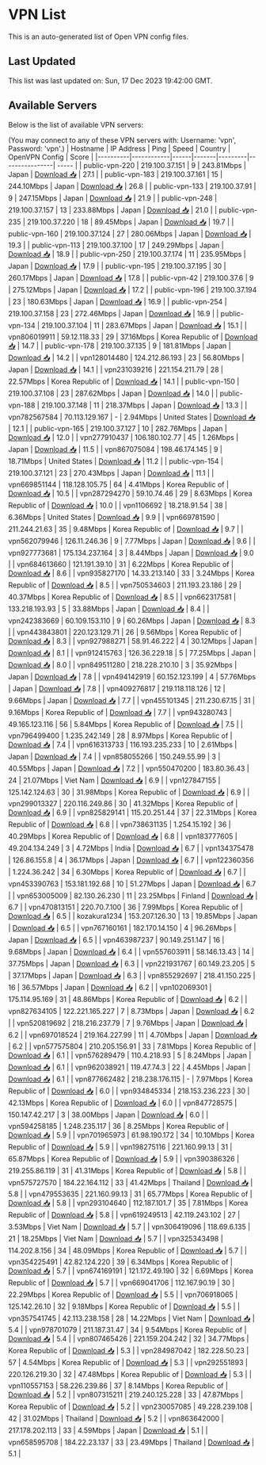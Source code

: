 # VPN List

This is an auto-generated list of Open VPN config files.

## Last Updated

This list was last updated on: Sun, 17 Dec 2023 19:42:00 GMT.

## Available Servers

Below is the list of available VPN servers:

(You may connect to any of these VPN servers with: Username: 'vpn', Password: 'vpn'.)
| Hostname | IP Address | Ping | Speed | Country | OpenVPN Config | Score |
|----------|------------|------|-------|---------|----------------| ----- |
| public-vpn-220 | 219.100.37.151 | 9 | 243.81Mbps | Japan | [Download 📥](./configs/server_0_JP.ovpn) | 27.1 |
| public-vpn-183 | 219.100.37.161 | 15 | 244.10Mbps | Japan | [Download 📥](./configs/server_1_JP.ovpn) | 26.8 |
| public-vpn-133 | 219.100.37.91 | 9 | 247.15Mbps | Japan | [Download 📥](./configs/server_2_JP.ovpn) | 21.9 |
| public-vpn-248 | 219.100.37.157 | 13 | 233.88Mbps | Japan | [Download 📥](./configs/server_3_JP.ovpn) | 21.0 |
| public-vpn-235 | 219.100.37.220 | 18 | 89.45Mbps | Japan | [Download 📥](./configs/server_4_JP.ovpn) | 19.7 |
| public-vpn-160 | 219.100.37.124 | 27 | 280.06Mbps | Japan | [Download 📥](./configs/server_5_JP.ovpn) | 19.3 |
| public-vpn-113 | 219.100.37.100 | 17 | 249.29Mbps | Japan | [Download 📥](./configs/server_6_JP.ovpn) | 18.9 |
| public-vpn-250 | 219.100.37.174 | 11 | 235.95Mbps | Japan | [Download 📥](./configs/server_7_JP.ovpn) | 17.9 |
| public-vpn-195 | 219.100.37.195 | 30 | 260.17Mbps | Japan | [Download 📥](./configs/server_8_JP.ovpn) | 17.8 |
| public-vpn-42 | 219.100.37.6 | 9 | 275.12Mbps | Japan | [Download 📥](./configs/server_9_JP.ovpn) | 17.2 |
| public-vpn-196 | 219.100.37.194 | 23 | 180.63Mbps | Japan | [Download 📥](./configs/server_10_JP.ovpn) | 16.9 |
| public-vpn-254 | 219.100.37.158 | 23 | 272.46Mbps | Japan | [Download 📥](./configs/server_11_JP.ovpn) | 16.9 |
| public-vpn-134 | 219.100.37.104 | 11 | 283.67Mbps | Japan | [Download 📥](./configs/server_12_JP.ovpn) | 15.1 |
| vpn806019911 | 59.12.118.33 | 29 | 37.16Mbps | Korea Republic of | [Download 📥](./configs/server_13_KR.ovpn) | 14.7 |
| public-vpn-178 | 219.100.37.135 | 9 | 181.81Mbps | Japan | [Download 📥](./configs/server_14_JP.ovpn) | 14.2 |
| vpn128014480 | 124.212.86.193 | 23 | 56.80Mbps | Japan | [Download 📥](./configs/server_15_JP.ovpn) | 14.1 |
| vpn231039216 | 221.154.211.79 | 28 | 22.57Mbps | Korea Republic of | [Download 📥](./configs/server_16_KR.ovpn) | 14.1 |
| public-vpn-150 | 219.100.37.108 | 23 | 287.62Mbps | Japan | [Download 📥](./configs/server_17_JP.ovpn) | 14.0 |
| public-vpn-188 | 219.100.37.148 | 11 | 218.37Mbps | Japan | [Download 📥](./configs/server_18_JP.ovpn) | 13.3 |
| vpn782567584 | 70.113.129.167 | - | 2.94Mbps | United States | [Download 📥](./configs/server_19_US.ovpn) | 12.1 |
| public-vpn-165 | 219.100.37.127 | 10 | 282.76Mbps | Japan | [Download 📥](./configs/server_20_JP.ovpn) | 12.0 |
| vpn277910437 | 106.180.102.77 | 45 | 1.26Mbps | Japan | [Download 📥](./configs/server_21_JP.ovpn) | 11.5 |
| vpn867075084 | 198.46.174.145 | 9 | 18.71Mbps | United States | [Download 📥](./configs/server_22_US.ovpn) | 11.2 |
| public-vpn-154 | 219.100.37.121 | 23 | 270.43Mbps | Japan | [Download 📥](./configs/server_23_JP.ovpn) | 11.1 |
| vpn669851144 | 118.128.105.75 | 64 | 4.41Mbps | Korea Republic of | [Download 📥](./configs/server_24_KR.ovpn) | 10.5 |
| vpn287294270 | 59.10.74.46 | 29 | 8.63Mbps | Korea Republic of | [Download 📥](./configs/server_25_KR.ovpn) | 10.0 |
| vpn1106692 | 18.218.91.54 | 38 | 6.36Mbps | United States | [Download 📥](./configs/server_26_US.ovpn) | 9.9 |
| vpn669781590 | 211.244.21.63 | 35 | 9.48Mbps | Korea Republic of | [Download 📥](./configs/server_27_KR.ovpn) | 9.7 |
| vpn562079946 | 126.11.246.36 | 9 | 7.77Mbps | Japan | [Download 📥](./configs/server_28_JP.ovpn) | 9.6 |
| vpn927773681 | 175.134.237.164 | 3 | 8.44Mbps | Japan | [Download 📥](./configs/server_29_JP.ovpn) | 9.0 |
| vpn684613660 | 121.191.39.10 | 31 | 6.22Mbps | Korea Republic of | [Download 📥](./configs/server_30_KR.ovpn) | 8.6 |
| vpn935827170 | 14.33.213.140 | 33 | 3.24Mbps | Korea Republic of | [Download 📥](./configs/server_31_KR.ovpn) | 8.5 |
| vpn750534603 | 211.193.23.186 | 29 | 40.37Mbps | Korea Republic of | [Download 📥](./configs/server_32_KR.ovpn) | 8.5 |
| vpn662317581 | 133.218.193.93 | 5 | 33.88Mbps | Japan | [Download 📥](./configs/server_33_JP.ovpn) | 8.4 |
| vpn242383669 | 60.109.153.110 | 9 | 60.26Mbps | Japan | [Download 📥](./configs/server_34_JP.ovpn) | 8.3 |
| vpn443843801 | 220.123.129.71 | 26 | 9.56Mbps | Korea Republic of | [Download 📥](./configs/server_35_KR.ovpn) | 8.3 |
| vpn927988271 | 58.91.46.222 | 4 | 30.12Mbps | Japan | [Download 📥](./configs/server_36_JP.ovpn) | 8.1 |
| vpn912415763 | 126.36.229.18 | 5 | 77.25Mbps | Japan | [Download 📥](./configs/server_37_JP.ovpn) | 8.0 |
| vpn849511280 | 218.228.210.10 | 3 | 35.92Mbps | Japan | [Download 📥](./configs/server_38_JP.ovpn) | 7.8 |
| vpn494142919 | 60.152.123.199 | 4 | 57.76Mbps | Japan | [Download 📥](./configs/server_39_JP.ovpn) | 7.8 |
| vpn409276817 | 219.118.118.126 | 12 | 9.66Mbps | Japan | [Download 📥](./configs/server_40_JP.ovpn) | 7.7 |
| vpn455101345 | 211.230.67.15 | 31 | 9.16Mbps | Korea Republic of | [Download 📥](./configs/server_41_KR.ovpn) | 7.7 |
| vpn943280743 | 49.165.123.116 | 56 | 5.84Mbps | Korea Republic of | [Download 📥](./configs/server_42_KR.ovpn) | 7.5 |
| vpn796499400 | 1.235.242.149 | 28 | 8.97Mbps | Korea Republic of | [Download 📥](./configs/server_43_KR.ovpn) | 7.4 |
| vpn616313733 | 116.193.235.233 | 10 | 2.61Mbps | Japan | [Download 📥](./configs/server_44_JP.ovpn) | 7.4 |
| vpn858055266 | 150.249.55.99 | 3 | 40.55Mbps | Japan | [Download 📥](./configs/server_45_JP.ovpn) | 7.2 |
| vpn550470200 | 183.80.36.43 | 24 | 21.07Mbps | Viet Nam | [Download 📥](./configs/server_46_VN.ovpn) | 6.9 |
| vpn127847155 | 125.142.124.63 | 30 | 31.98Mbps | Korea Republic of | [Download 📥](./configs/server_47_KR.ovpn) | 6.9 |
| vpn299013327 | 220.116.249.86 | 30 | 41.32Mbps | Korea Republic of | [Download 📥](./configs/server_48_KR.ovpn) | 6.9 |
| vpn825829141 | 115.20.251.44 | 37 | 22.31Mbps | Korea Republic of | [Download 📥](./configs/server_49_KR.ovpn) | 6.8 |
| vpn738631135 | 1.254.15.192 | 36 | 40.29Mbps | Korea Republic of | [Download 📥](./configs/server_50_KR.ovpn) | 6.8 |
| vpn183777605 | 49.204.134.249 | 3 | 4.72Mbps | India | [Download 📥](./configs/server_51_IN.ovpn) | 6.7 |
| vpn134375478 | 126.86.155.8 | 4 | 36.17Mbps | Japan | [Download 📥](./configs/server_52_JP.ovpn) | 6.7 |
| vpn122360356 | 1.224.36.242 | 34 | 6.30Mbps | Korea Republic of | [Download 📥](./configs/server_53_KR.ovpn) | 6.7 |
| vpn453390763 | 153.181.192.68 | 10 | 51.27Mbps | Japan | [Download 📥](./configs/server_54_JP.ovpn) | 6.7 |
| vpn653005009 | 82.130.26.230 | 11 | 23.25Mbps | Finland | [Download 📥](./configs/server_55_FI.ovpn) | 6.7 |
| vpn470813151 | 220.70.7.100 | 36 | 7.99Mbps | Korea Republic of | [Download 📥](./configs/server_56_KR.ovpn) | 6.5 |
| kozakura1234 | 153.207.126.30 | 13 | 19.85Mbps | Japan | [Download 📥](./configs/server_57_JP.ovpn) | 6.5 |
| vpn767160161 | 182.170.14.150 | 4 | 96.26Mbps | Japan | [Download 📥](./configs/server_58_JP.ovpn) | 6.5 |
| vpn463987237 | 90.149.251.147 | 16 | 9.68Mbps | Japan | [Download 📥](./configs/server_59_JP.ovpn) | 6.4 |
| vpn557603911 | 58.146.13.43 | 14 | 37.75Mbps | Japan | [Download 📥](./configs/server_60_JP.ovpn) | 6.3 |
| vpn221931767 | 60.149.23.205 | 5 | 37.17Mbps | Japan | [Download 📥](./configs/server_61_JP.ovpn) | 6.3 |
| vpn855292697 | 218.41.150.225 | 16 | 36.57Mbps | Japan | [Download 📥](./configs/server_62_JP.ovpn) | 6.2 |
| vpn102069301 | 175.114.95.169 | 31 | 48.86Mbps | Korea Republic of | [Download 📥](./configs/server_63_KR.ovpn) | 6.2 |
| vpn827634105 | 122.221.165.227 | 7 | 8.73Mbps | Japan | [Download 📥](./configs/server_64_JP.ovpn) | 6.2 |
| vpn520819692 | 218.216.237.79 | 7 | 9.76Mbps | Japan | [Download 📥](./configs/server_65_JP.ovpn) | 6.2 |
| vpn697018524 | 219.164.227.99 | 11 | 4.70Mbps | Japan | [Download 📥](./configs/server_66_JP.ovpn) | 6.2 |
| vpn577575804 | 210.205.156.91 | 33 | 7.81Mbps | Korea Republic of | [Download 📥](./configs/server_67_KR.ovpn) | 6.1 |
| vpn576289479 | 110.4.218.93 | 5 | 8.24Mbps | Japan | [Download 📥](./configs/server_68_JP.ovpn) | 6.1 |
| vpn962038921 | 119.47.74.3 | 22 | 4.45Mbps | Japan | [Download 📥](./configs/server_69_JP.ovpn) | 6.1 |
| vpn877662482 | 218.238.176.115 | - | 7.97Mbps | Korea Republic of | [Download 📥](./configs/server_70_KR.ovpn) | 6.0 |
| vpn934845334 | 218.153.236.223 | 30 | 42.13Mbps | Korea Republic of | [Download 📥](./configs/server_71_KR.ovpn) | 6.0 |
| vpn847728575 | 150.147.42.217 | 3 | 38.00Mbps | Japan | [Download 📥](./configs/server_72_JP.ovpn) | 6.0 |
| vpn594258185 | 1.248.235.117 | 36 | 8.25Mbps | Korea Republic of | [Download 📥](./configs/server_73_KR.ovpn) | 5.9 |
| vpn701965973 | 61.98.190.172 | 34 | 10.10Mbps | Korea Republic of | [Download 📥](./configs/server_74_KR.ovpn) | 5.9 |
| vpn198275116 | 221.160.99.13 | 31 | 65.87Mbps | Korea Republic of | [Download 📥](./configs/server_75_KR.ovpn) | 5.9 |
| vpn390386326 | 219.255.86.119 | 31 | 41.31Mbps | Korea Republic of | [Download 📥](./configs/server_76_KR.ovpn) | 5.8 |
| vpn575727570 | 184.22.164.112 | 33 | 41.42Mbps | Thailand | [Download 📥](./configs/server_77_TH.ovpn) | 5.8 |
| vpn479553635 | 221.160.99.13 | 31 | 65.77Mbps | Korea Republic of | [Download 📥](./configs/server_78_KR.ovpn) | 5.8 |
| vpn293104640 | 112.187.101.7 | 35 | 7.81Mbps | Korea Republic of | [Download 📥](./configs/server_79_KR.ovpn) | 5.8 |
| vpn619249513 | 42.119.243.102 | 27 | 3.53Mbps | Viet Nam | [Download 📥](./configs/server_80_VN.ovpn) | 5.7 |
| vpn306419096 | 118.69.6.135 | 21 | 18.25Mbps | Viet Nam | [Download 📥](./configs/server_81_VN.ovpn) | 5.7 |
| vpn325343498 | 114.202.8.156 | 34 | 48.09Mbps | Korea Republic of | [Download 📥](./configs/server_82_KR.ovpn) | 5.7 |
| vpn354225491 | 42.82.124.220 | 39 | 6.34Mbps | Korea Republic of | [Download 📥](./configs/server_83_KR.ovpn) | 5.7 |
| vpn674169191 | 121.172.49.190 | 32 | 6.69Mbps | Korea Republic of | [Download 📥](./configs/server_84_KR.ovpn) | 5.7 |
| vpn669041706 | 112.167.90.19 | 30 | 22.29Mbps | Korea Republic of | [Download 📥](./configs/server_85_KR.ovpn) | 5.5 |
| vpn706918065 | 125.142.26.10 | 32 | 9.18Mbps | Korea Republic of | [Download 📥](./configs/server_86_KR.ovpn) | 5.5 |
| vpn357541745 | 42.113.238.158 | 28 | 14.22Mbps | Viet Nam | [Download 📥](./configs/server_87_VN.ovpn) | 5.4 |
| vpn978701079 | 211.187.31.47 | 34 | 9.54Mbps | Korea Republic of | [Download 📥](./configs/server_88_KR.ovpn) | 5.4 |
| vpn807465426 | 221.159.204.242 | 32 | 34.77Mbps | Korea Republic of | [Download 📥](./configs/server_89_KR.ovpn) | 5.3 |
| vpn284987042 | 182.228.50.23 | 57 | 4.54Mbps | Korea Republic of | [Download 📥](./configs/server_90_KR.ovpn) | 5.3 |
| vpn292551893 | 220.126.219.30 | 32 | 47.48Mbps | Korea Republic of | [Download 📥](./configs/server_91_KR.ovpn) | 5.3 |
| vpn110557153 | 58.226.239.86 | 37 | 8.14Mbps | Korea Republic of | [Download 📥](./configs/server_92_KR.ovpn) | 5.2 |
| vpn807315211 | 219.240.125.228 | 33 | 47.87Mbps | Korea Republic of | [Download 📥](./configs/server_93_KR.ovpn) | 5.2 |
| vpn230057085 | 49.228.239.108 | 42 | 31.02Mbps | Thailand | [Download 📥](./configs/server_94_TH.ovpn) | 5.2 |
| vpn863642000 | 217.178.202.113 | 33 | 4.59Mbps | Japan | [Download 📥](./configs/server_95_JP.ovpn) | 5.1 |
| vpn658595708 | 184.22.23.137 | 33 | 23.49Mbps | Thailand | [Download 📥](./configs/server_96_TH.ovpn) | 5.1 |
